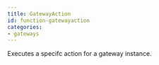 ```yaml
---
title: GatewayAction
id: function-gatewayaction
categories:
- gateways
---
```


Executes a specifc action for a gateway instance.
